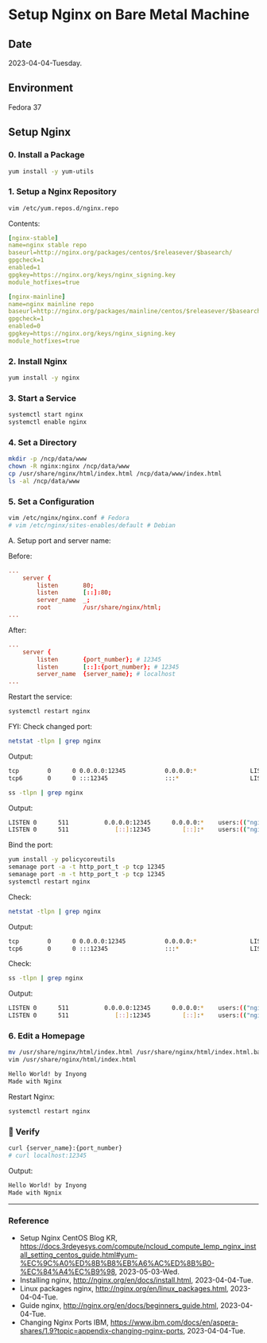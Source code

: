 # Setup Nginx on Bare Metal Machine

## Date

2023-04-04-Tuesday.

## Environment

Fedora 37

## Setup Nginx

### 0. Install a Package

```Bash
yum install -y yum-utils
```

### 1. Setup a Nginx Repository

```Bash
vim /etc/yum.repos.d/nginx.repo
```

Contents:

```yaml
[nginx-stable]
name=nginx stable repo
baseurl=http://nginx.org/packages/centos/$releasever/$basearch/
gpgcheck=1
enabled=1
gpgkey=https://nginx.org/keys/nginx_signing.key
module_hotfixes=true

[nginx-mainline]
name=nginx mainline repo
baseurl=http://nginx.org/packages/mainline/centos/$releasever/$basearch/
gpgcheck=1
enabled=0
gpgkey=https://nginx.org/keys/nginx_signing.key
module_hotfixes=true
```

### 2. Install Nginx

```Bash
yum install -y nginx
```

### 3. Start a Service

```Bash
systemctl start nginx
systemctl enable nginx
```

### 4. Set a Directory

```Bash
mkdir -p /ncp/data/www
chown -R nginx:nginx /ncp/data/www
cp /usr/share/nginx/html/index.html /ncp/data/www/index.html
ls -al /ncp/data/www
```

### 5. Set a Configuration

```Bash
vim /etc/nginx/nginx.conf # Fedora
# vim /etc/nginx/sites-enables/default # Debian
```

A. Setup port and server name:

Before:

```conf
...
    server {
        listen       80;
        listen       [::]:80;
        server_name  _;
        root         /usr/share/nginx/html;
...
```

After:

```conf
...
    server {
        listen       {port_number}; # 12345
        listen       [::]:{port_number}; # 12345
        server_name  {server_name}; # localhost
...
```

Restart the service:

```Bash
systemctl restart nginx
```

FYI: Check changed port:

```Bash
netstat -tlpn | grep nginx
```

Output:

```Bash
tcp        0      0 0.0.0.0:12345           0.0.0.0:*               LISTEN      137648/nginx: maste
tcp6       0      0 :::12345                :::*                    LISTEN      137648/nginx: maste
```

```Bash
ss -tlpn | grep nginx
```

Output:

```Bash
LISTEN 0      511          0.0.0.0:12345      0.0.0.0:*    users:(("nginx",pid=137660,fd=8),("nginx",pid=137659,fd=8),("nginx",pid=137658,fd=8),("nginx",pid=137657,fd=8),("nginx",pid=137656,fd=8),("nginx",pid=137655,fd=8),("nginx",pid=137654,fd=8),("nginx",pid=137653,fd=8),("nginx",pid=137652,fd=8),("nginx",pid=137651,fd=8),("nginx",pid=137650,fd=8),("nginx",pid=137649,fd=8),("nginx",pid=137648,fd=8))                     
LISTEN 0      511             [::]:12345         [::]:*    users:(("nginx",pid=137660,fd=9),("nginx",pid=137659,fd=9),("nginx",pid=137658,fd=9),("nginx",pid=137657,fd=9),("nginx",pid=137656,fd=9),("nginx",pid=137655,fd=9),("nginx",pid=137654,fd=9),("nginx",pid=137653,fd=9),("nginx",pid=137652,fd=9),("nginx",pid=137651,fd=9),("nginx",pid=137650,fd=9),("nginx",pid=137649,fd=9),("nginx",pid=137648,fd=9))
```

Bind the port:

```Bash
yum install -y policycoreutils
semanage port -a -t http_port_t -p tcp 12345
semanage port -m -t http_port_t -p tcp 12345
systemctl restart nginx
```

Check:

```Bash
netstat -tlpn | grep nginx
```

Output:

```Bash
tcp        0      0 0.0.0.0:12345           0.0.0.0:*               LISTEN      137776/nginx: maste
tcp6       0      0 :::12345                :::*                    LISTEN      137776/nginx: maste
```

Check:

```Bash
ss -tlpn | grep nginx
```

Output:

```Bash
LISTEN 0      511          0.0.0.0:12345      0.0.0.0:*    users:(("nginx",pid=137788,fd=8),("nginx",pid=137787,fd=8),("nginx",pid=137786,fd=8),("nginx",pid=137785,fd=8),("nginx",pid=137784,fd=8),("nginx",pid=137783,fd=8),("nginx",pid=137782,fd=8),("nginx",pid=137781,fd=8),("nginx",pid=137780,fd=8),("nginx",pid=137779,fd=8),("nginx",pid=137778,fd=8),("nginx",pid=137777,fd=8),("nginx",pid=137776,fd=8))
LISTEN 0      511             [::]:12345         [::]:*    users:(("nginx",pid=137788,fd=9),("nginx",pid=137787,fd=9),("nginx",pid=137786,fd=9),("nginx",pid=137785,fd=9),("nginx",pid=137784,fd=9),("nginx",pid=137783,fd=9),("nginx",pid=137782,fd=9),("nginx",pid=137781,fd=9),("nginx",pid=137780,fd=9),("nginx",pid=137779,fd=9),("nginx",pid=137778,fd=9),("nginx",pid=137777,fd=9),("nginx",pid=137776,fd=9))
```

### 6. Edit a Homepage

```Bash
mv /usr/share/nginx/html/index.html /usr/share/nginx/html/index.html.backup
vim /usr/share/nginx/html/index.html
```

```html
Hello World! by Inyong
Made with Nginx
```

Restart Nginx:

```Bash
systemctl restart nginx
```

### :tada: Verify

```Bash
curl {server_name}:{port_number}
# curl localhost:12345
```

Output:

```Bash
Hello World! by Inyong
Made with Ngnix
```

---

### Reference
- Setup Nginx CentOS Blog KR, https://docs.3rdeyesys.com/compute/ncloud_compute_lemp_nginx_install_setting_centos_guide.html#yum-%EC%9C%A0%ED%8B%B8%EB%A6%AC%ED%8B%B0-%EC%84%A4%EC%B9%98, 2023-05-03-Wed.
- Installing nginx, http://nginx.org/en/docs/install.html, 2023-04-04-Tue.
- Linux packages nginx, http://nginx.org/en/linux_packages.html, 2023-04-04-Tue.
- Guide nginx, http://nginx.org/en/docs/beginners_guide.html, 2023-04-04-Tue.
- Changing Nginx Ports IBM, https://www.ibm.com/docs/en/aspera-shares/1.9?topic=appendix-changing-nginx-ports, 2023-04-04-Tue.
